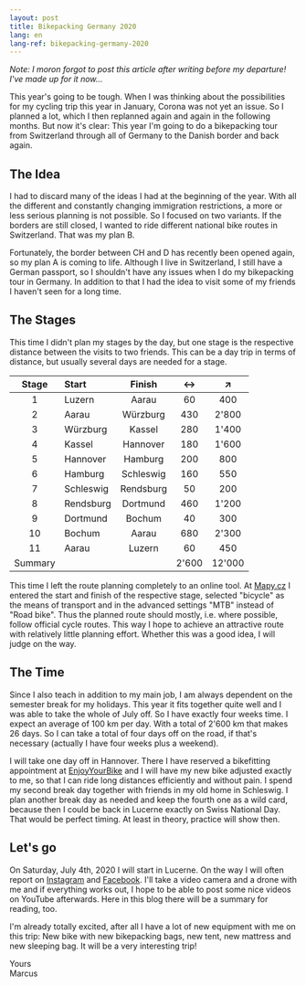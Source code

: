 ```yaml
---
layout: post
title: Bikepacking Germany 2020
lang: en
lang-ref: bikepacking-germany-2020
---
```


_Note: I moron forgot to post this article after writing before my departure! I've made up for it now..._

This year's going to be tough. When I was thinking about the possibilities for my cycling trip this year in January, Corona was not yet an issue. So I planned a lot, which I then replanned again and again in the following months. But now it's clear: This year I'm going to do a bikepacking tour from Switzerland through all of Germany to the Danish border and back again.

<!-- more -->

## The Idea

I had to discard many of the ideas I had at the beginning of the year. With all the different and constantly changing immigration restrictions, a more or less serious planning is not possible. So I focused on two variants. If the borders are still closed, I wanted to ride different national bike routes in Switzerland. That was my plan B.

Fortunately, the border between CH and D has recently been opened again, so my plan A is coming to life. Although I live in Switzerland, I still have a German passport, so I shouldn't have any issues when I do my bikepacking tour in Germany. In addition to that I had the idea to visit some of my friends I haven't seen for a long time.
 
## The Stages

This time I didn't plan my stages by the day, but one stage is the respective distance between the visits to two friends. This can be a day trip in terms of distance, but usually several days are needed for a stage.

| Stage | Start | Finish | ↔ | ↗ |
| :--: | :-- | :--: | :--: | :--: |
| 1 | Luzern | Aarau | 60 | 400 |
| 2 | Aarau | Würzburg | 430 | 2'800 |
| 3 | Würzburg | Kassel | 280 | 1'400 |
| 4 | Kassel | Hannover | 180 | 1'600 |
| 5 | Hannover | Hamburg | 200 | 800 |
| 6 | Hamburg | Schleswig | 160 | 550 |
| 7 | Schleswig | Rendsburg | 50 | 200 |
| 8 | Rendsburg | Dortmund | 460 | 1'200 |
| 9 | Dortmund | Bochum | 40 | 300 |
| 10 | Bochum | Aarau | 680 | 2'300 |
| 11 | Aarau | Luzern | 60 | 450 |
| Summary |  |  | 2'600 | 12'000 |

This time I left the route planning completely to an online tool. At [Mapy.cz](https://mapy.cz/) I entered the start and finish of the respective stage, selected "bicycle" as the means of transport and in the advanced settings "MTB" instead of "Road bike". Thus the planned route should mostly, i.e. where possible, follow official cycle routes. This way I hope to achieve an attractive route with relatively little planning effort. Whether this was a good idea, I will judge on the way.

## The Time

Since I also teach in addition to my main job, I am always dependent on the semester break for my holidays. This year it fits together quite well and I was able to take the whole of July off. So I have exactly four weeks time. I expect an average of 100 km per day. With a total of 2'600 km that makes 26 days. So I can take a total of four days off on the road, if that's necessary (actually I have four weeks plus a weekend).

I will take one day off in Hannover. There I have reserved a bikefitting appointment at [EnjoyYourBike](https://www.enjoyyourbike.com/) and I will have my new bike adjusted exactly to me, so that I can ride long distances efficiently and without pain. I spend my second break day together with friends in my old home in Schleswig. I plan another break day as needed and keep the fourth one as a wild card, because then I could be back in Lucerne exactly on Swiss National Day. That would be perfect timing. At least in theory, practice will show then.

## Let's go

On Saturday, July 4th, 2020 I will start in Lucerne. On the way I will often report on [Instagram](https://www.instagram.com/fatmancycling/) and [Facebook](https://www.facebook.com/FatManCyclingTours). I'll take a video camera and a drone with me and if everything works out, I hope to be able to post some nice videos on YouTube afterwards. Here in this blog there will be a summary for reading, too.

I'm already totally excited, after all I have a lot of new equipment with me on this trip: New bike with new bikepacking bags, new tent, new mattress and new sleeping bag. It will be a very interesting trip!

Yours  
Marcus
